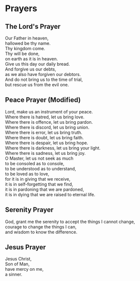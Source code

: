 # Prayers

## The Lord's Prayer

Our Father in heaven,  
hallowed be thy name.  
Thy kingdom come.  
Thy will be done,  
on earth as it is in heaven.  
Give us this day our daily bread.  
And forgive us our debts,  
as we also have forgiven our debtors.  
And do not bring us to the time of trial,  
but rescue us from the evil one.  

## Peace Prayer (Modified)

Lord, make us an instrument of your peace.  
Where there is hatred, let us bring love.  
Where there is offence, let us bring pardon.  
Where there is discord, let us bring union.  
Where there is error, let us bring truth.  
Where there is doubt, let us bring faith.  
Where there is despair, let us bring hope.  
Where there is darkness, let us bring your light.  
Where there is sadness, let us bring joy.  
O Master, let us not seek as much  
to be consoled as to console,  
to be understood as to understand,  
to be loved as to love,  
for it is in giving that we receive,  
it is in self-forgetting that we find,  
it is in pardoning that we are pardoned,  
it is in dying that we are raised to eternal life.  

## Serenity Prayer

God, grant me the serenity to accept the things I cannot change,  
courage to change the things I can,  
and wisdom to know the difference.  

## Jesus Prayer

Jesus Christ,  
Son of Man,  
have mercy on me,  
a sinner.
